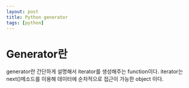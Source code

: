 ```yaml
---
layout: post
title: Python generator
tags: [python]
---
```


# Generator란
generator란 간단하게 설명해서 iterator를 생성해주는 function이다. iterator는 next()메소드를 이용해 데이터에 순차적으로 접근이 가능한 object 이다.
